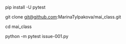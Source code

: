 pip install -U pytest

git clone git@github.com:MarinaTylpakova/mai_class.git

cd mai_class

python -m pytest issue-001.py


